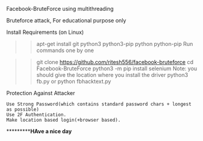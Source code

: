 Facebook-BruteForce using multithreading

Bruteforce attack, For educational purpose only


Install Requirements (on Linux)

>> apt-get install git python3 python3-pip python python-pip
Run commands one by one

>> git clone https://github.com/ritesh556/facebook-bruteforce
>> cd Facebook-BruteForce
>> python3 -m pip install selenium
Note:
    you should give the location where you install the driver
>> python3 fb.py or python fbhacktext.py


Protection Against Attacker

    Use Strong Password(which contains standard password chars + longest as possible)
    Use 2F Authentication.
    Make location based login(+browser based).



*************************HAve a nice day****************
